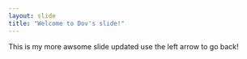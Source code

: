 ```yaml
---
layout: slide
title: "Welcome to Dov's slide!"
---
```

This is my more awsome slide updated
use the left arrow to go back!
